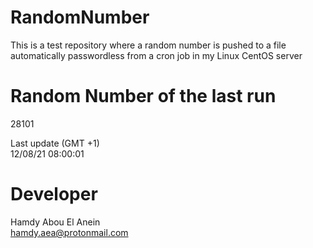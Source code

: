 # RandomNumber    
This is a test repository where a random number is pushed to a file automatically passwordless from a cron job in my Linux CentOS server    
# Random Number of the last run   
28101
      
Last update (GMT +1)    
12/08/21 08:00:01
# Developer    
Hamdy Abou El Anein   
hamdy.aea@protonmail.com
